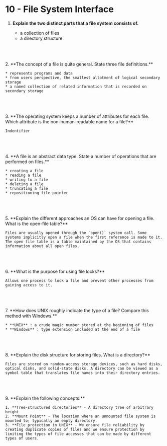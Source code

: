 # 10 - File System Interface

1. **Explain the two distinct parts that a file system consists of.**

    * a collection of files
    * a directory structure
<br>
<br>
<br>
2. **The concept of a file is quite general. State three file definitions.**

    * represents programs and data
    * from users perspective, the smallest allotment of logical secondary storage
    * a named collection of related information that is recorded on secondary storage
<br>
<br>
<br>
3. **The operating system keeps a number of attributes for each file. Which attribute is the non-human-readable name for a file?**

    Indentifier
<br>
<br>
<br>
4. **A file is an abstract data type. State a number of operations that are performed on files.**

    * creating a file
    * reading a file
    * writing to a file
    * deleting a file
    * truncating a file
    * repositioning file pointer
<br>
<br>
<br>
5. **Explain the different approaches an OS can have for opening a file. What is the open-file table?**

    Files are usually opened through the `open()` system call. Some systems implicitly open a file when the first reference is made to it. The open file table is a table maintained by the OS that contains information about all open files.
<br>
<br>
<br>
6. **What is the purpose for using file locks?**

    Allows one process to lock a file and prevent other processes from gaining access to it.
<br>
<br>
<br>
7. **How does UNIX roughly indicate the type of a file? Compare this method with Windows.**

    * **UNIX** : a crude magic number stored at the beginning of files
    * **Windows** : type extension included at the end of a file
<br>
<br>
<br>
8. **Explain the disk structure for storing files. What is a directory?**

    Files are stored on random-access storage devices, such as hard disks, optical disks, and solid-state disks. A directory can be viewed as a symbol table that translates file names into their directory entries.
<br>
<br>
<br>
9. **Explain the following concepts:**

    1. **Tree-structured directories** - A directory tree of arbitrary height
    2. **Mount Point** - The location where an unmounted file system is mounted to; typically an empty directory.
    3. **File protection in UNIX** - We ensure file reliability by creating duplicate copies of files and we ensure protection by limiting the types of file accesses that can be made by different types of users.
